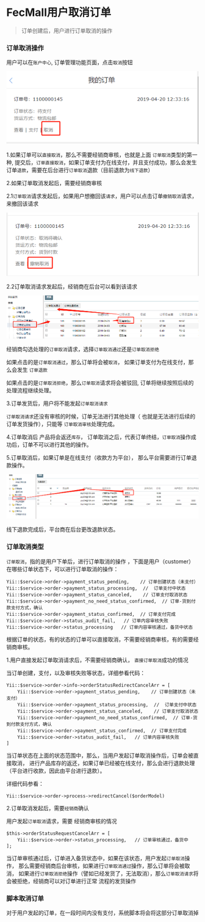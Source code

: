 FecMall用户取消订单
==============

> 订单创建后，用户进行订单取消的操作



### 订单取消操作


用户可以在`账户中心`,
订单管理功能页面，点击`取消`按钮

![xx](images/order-4.png)

1.如果订单可以`直接取消`，那么不需要经销商审核，也就是上面
`订单取消`类型的第一种,
提交后，`订单直接取消`，如果订单支付为在线支付，并且支付成功，那么会发生
订单`退款`，需要在后台进行`订单取消`退款（目前退款为`线下退款`）


2.如果订单取消发起后，需要经销商审核

2.1`订单取消`请求发起后，如果用户想撤回该`请求`，用户可以点击订单`撤销取消`请求，
来撤回该请求

![xx](images/order-5.png)

2.2订单取消请求发起后，经销商在后台可以看到该请求

![xx](images/order-6.png)

经销商勾选处理的`订单取消`请求，选择`订单取消通过`还是`订单取消拒绝`

如果点击的是`订单取消通过`，那么订单将会被`取消`，
如果订单支付为在线支付，那么会发生
`订单退款`


如果点击的是`订单取消拒绝`，那么`订单取消`请求将会被驳回,
订单将继续按照后续的处理流程继续处理。

3.订单发货后，用户将不能发起`订单取消请求`

`订单取消请求`还没有审核的时候，订单无法进行其他处理（
也就是无法进行后续的订单发货操作），只能等
`订单取消审核`处理完成。

4.订单取消后
产品将会返还`库存`，
订单取消之后，代表订单终结，`订单取消`操作成功后，订单不可以进行其他的操作。

5.订单取消后，如果订单是在线支付（收款方为平台），
那么平台需要进行订单退款操作。

![xx](images/order-7.png)

线下退款完成后，平台商在后台更改退款状态。


### 订单取消类型

`订单取消`，指的是用户下单后，进行订单取消的操作
，下面是用户（customer）在哪些订单状态下，可以进行订单取消的操作：

```
Yii::$service->order->payment_status_pending,    // 订单创建状态（未支付）
Yii::$service->order->payment_status_processing,  //  订单支付中状态
Yii::$service->order->payment_status_canceled,    // 订单支付取消状态
Yii::$service->order->payment_no_need_status_confirmed,  // 订单-货到付款支付方式，确认
Yii::$service->order->payment_status_confirmed,  // 订单支付完成
Yii::$service->order->status_audit_fail,   // 订单内容审核失败
Yii::$service->order->status_processing   // 订单内容审核通过，备货中状态
```

根据订单的状态，有的状态的订单可以直接取消，不需要经销商审核，有的需要经销商审核。

1.用户直接发起订单取消请求后，不需要经销商确认，
`直接订单取消`成功的情况

当订单创建，支付，以及审核失败等状态，详细参看代码：

```
Yii::$service->order->info->orderStatusRedirectCancelArr = [
    Yii::$service->order->payment_status_pending,    // 订单创建状态（未支付）
    Yii::$service->order->payment_status_processing,  //  订单支付中状态
    Yii::$service->order->payment_status_canceled,    // 订单支付取消状态
    Yii::$service->order->payment_no_need_status_confirmed,  // 订单-货到付款支付方式，确认
    Yii::$service->order->payment_status_confirmed,  // 订单支付完成
    Yii::$service->order->status_audit_fail,   // 订单内容审核失败
]
```

当订单状态在上面的状态范围中，那么，当用户发起订单取消操作后，订单会被直接取消，
进行产品库存的返还，如果订单已经被在线支付，那么会进行退款处理（平台进行收款，因此由平台进行退款）。

详细代码参看：

```
Yii::$service->order->process->redirectCancel($orderModel)
```


2.订单取消发起后，需要`经销商`确认

用户发起`订单取消`请求，需要
经销商审核的情况

```
$this->orderStatusRequestCancelArr = [
    Yii::$service->order->status_processing,   // 订单审核通过，备货中
];
```   

当订单审核通过后，订单进入备货状态中，如果在该状态，用户发起`订单取消`操作，
那么需要经销商后台审核，如果进行`订单取消通过`操作，那么订单将会被取消，
如果进行`订单取消拒绝`操作（譬如已经发货了，无法取消），那么`订单取消请求`将会被拒绝，经销商可以对订单进行正常
流程的发货操作


### 脚本取消订单

对于用户发起的订单，在一段时间内没有支付，系统脚本将会将这部分订单取消掉















